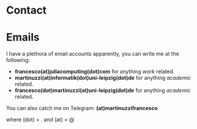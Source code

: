 # Contact

# Emails

I have a plethora of email accounts apparently, you can write me at the following:
- **francesco(at)juliacomputing(dot)com** for anything _work_ related.
- **martinuzzi(at)informatik(dot)uni-leipzig(dot)de** for anything _academic_ related.
- **francesco(dot)martinuzzi(at)uni-leipzig(dot)de** for anything _academic_ related.

You can also catch me on Telegram: **(at)martinuzzifrancesco** 

where (dot) = . and (at) = @


